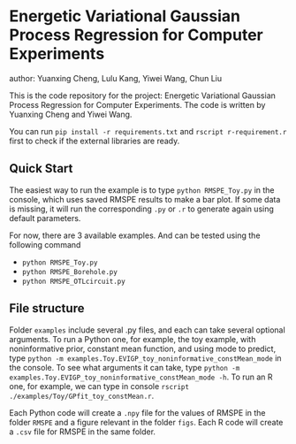 # Energetic Variational Gaussian Process Regression for Computer Experiments

author: Yuanxing Cheng, Lulu Kang, Yiwei Wang, Chun Liu

This is the code repository for the project: Energetic Variational Gaussian Process Regression for Computer Experiments. The code is written by Yuanxing Cheng and Yiwei Wang.

You can run `pip install -r requirements.txt` and `rscript r-requirement.r` first to check if the external libraries are ready.

## Quick Start

The easiest way to run the example is to type `python RMSPE_Toy.py` in the console, which uses saved RMSPE results to make a bar plot. If some data is missing, it will run the corresponding `.py` or `.r` to generate again using default parameters.

For now, there are 3 available examples. And can be tested using the following command

- `python RMSPE_Toy.py`
- `python RMSPE_Borehole.py`
- `python RMSPE_OTLcircuit.py`

## File structure

Folder `examples` include several .py files, and each can take several optional arguments. To run a Python one, for example, the toy example, with noninformative prior, constant mean function, and using mode to predict, type `python -m examples.Toy.EVIGP_toy_noninformative_constMean_mode` in the console. To see what arguments it can take, type `python -m examples.Toy.EVIGP_toy_noninformative_constMean_mode -h`. To run an R one, for example, we can type in console `rscript ./examples/Toy/GPfit_toy_constMean.r`.

Each Python code will create a `.npy` file for the values of RMSPE in the folder `RMSPE` and a figure relevant in the folder `figs`. Each R code will create a `.csv` file for RMSPE in the same folder.
